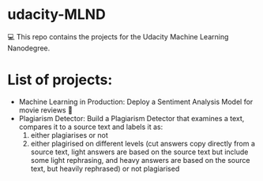 # udacity-MLND
:computer: This repo contains the projects for the Udacity Machine Learning Nanodegree.

# List of projects:

- Machine Learning in Production: Deploy a Sentiment Analysis Model for movie reviews :movie_camera:  
- Plagiarism Detector: Build a Plagiarism Detector that examines a text, compares it to a source text and labels it as:
	1) either plagiarises or not
	2) either plagirised on different levels (cut answers copy directly from a source text, light answers are based on the source text but include some light rephrasing, and heavy answers are based on the source text, but heavily rephrased) or not plagiarised
 

